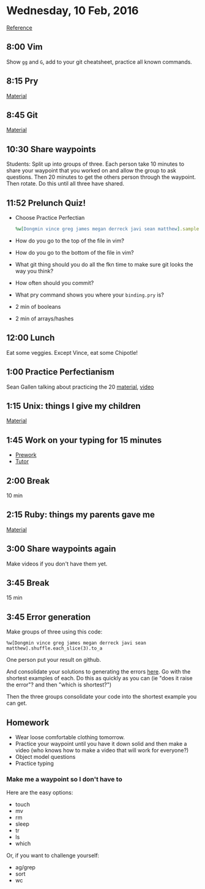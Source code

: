 Wednesday, 10 Feb, 2016
=======================

[Reference](https://gigthub.com/CodePlatoon/curriculum#week-2)

8:00 Vim
--------

Show `gg` and `G`, add to your git cheatsheet, practice all known commands.

8:15 Pry
--------

[Material](https://github.com/CodePlatoon/curriculum/blob/master/phase1/pry-intro.md)

8:45 Git
--------

[Material](https://github.com/CodePlatoon/curriculum/blob/master/phase1/git-workflow.md)

10:30 Share waypoints
---------------------

Students: Split up into groups of three. Each person take 10 minutes to share your waypoint that you worked on and allow the group to ask questions.
Then 20 minutes to get the others person through the waypoint. Then rotate. Do this until all three have shared.

11:52 Prelunch Quiz!
--------------------

* Choose Practice Perfectian

  ```ruby
  %w[Dongmin vince greg james megan derreck javi sean matthew].sample
  ```
* How do you go to the top of the file in vim?
* How do you go to the bottom of the file in vim?
* What git thing should you do all the fkn time to make sure git looks the way you think?
* How often should you commit?
* What pry command shows you where your `binding.pry` is?
* 2 min of booleans
* 2 min of arrays/hashes

12:00 Lunch
-----------

Eat some veggies. Except Vince, eat some Chipotle!


1:00 Practice Perfectianism
---------------------------

Sean Gallen talking about practicing the 20
[material](https://github.com/CodePlatoon/practice-perfect/blob/master/02-practice-the-20.md),
[video](https://vimeo.com/154897605)

1:15 Unix: things I give my children
-------------------------------------

[Material](https://github.com/CodePlatoon/curriculum/blob/master/phase1/unix2.md)

1:45 Work on your typing for 15 minutes
---------------------------------------

* [Prework](https://github.com/CodePlatoon/curriculum/blob/master/prework-practice-typing.md)
* [Tutor](https://www.typingclub.com)

2:00 Break
----------

10 min

2:15 Ruby: things my parents gave me
------------------------------------

[Material](https://github.com/CodePlatoon/curriculum/blob/master/phase1/unix2.md)


3:00 Share waypoints again
--------------------------

Make videos if you don't have them yet.


3:45 Break
----------

15 min


3:45 Error generation
---------------------

Make groups of three using this code:

```
%w[Dongmin vince greg james megan derreck javi sean matthew].shuffle.each_slice(3).to_a
```

One person put your result on github.

And consolidate your solutions to generating the errors [here](https://github.com/CodePlatoon/curriculum/blob/master/phase1/make_a_program_that_blows_up_like_this.md).
Go with the shortest examples of each. Do this as quickly as you can (ie "does it raise the error"? and then "which is shortest?")

Then the three groups consolidate your code into the shortest example you can get.


Homework
--------

* Wear loose comfortable clothing tomorrow.
* Practice your waypoint until you have it down solid and then make a video
  (who knows how to make a video that will work for everyone?)
* Object model questions
* Practice typing

### Make me a waypoint so I don't have to

Here are the easy options:

* touch
* mv
* rm
* sleep
* tr
* ls
* which

Or, if you want to challenge yourself:

* ag/grep
* sort
* wc
